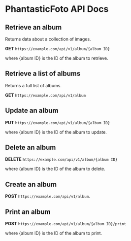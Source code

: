 # PhantasticFoto API Docs #

## Retrieve an album ##

Returns data about a collection of images.

**GET** `https://example.com/api/v1/album/{album ID}`

where {album ID} is the ID of the album to retrieve.

## Retrieve a list of albums ##

Returns a full list of albums.

**GET** `https://example.com/api/v1/album`

## Update an album ##

**PUT** `https://example.com/api/v1/album/{album ID}`

where {album ID} is the ID of the album to update.

## Delete an album ##

**DELETE** `https://example.com/api/v1/album/{album ID}`

where {album ID} is the ID of the album to delete.

## Create an album ##

**POST** `https://example.com/api/v1/album`.

## Print an album ##

**POST** `https://example.com/api/v1/album/{album ID}/print`

where {album ID} is the ID of the album to print.
